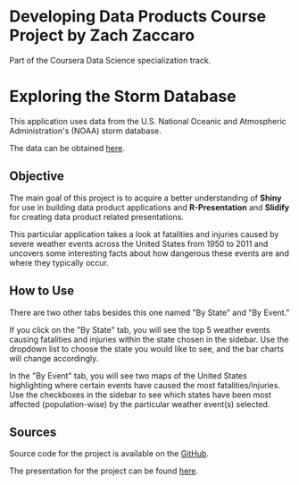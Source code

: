 Developing Data Products Course Project by Zach Zaccaro
=========================
Part of the Coursera Data Science specialization track.

Exploring the Storm Database
==================

This application uses data from the U.S. National Oceanic and Atmospheric Administration's (NOAA) storm database.

The data can be obtained [here](https://d396qusza40orc.cloudfront.net/repdata%2Fdata%2FStormData.csv.bz2).

## Objective

The main goal of this project is to acquire a better understanding of **Shiny** for use in building data product applications and **R-Presentation** and **Slidify** for creating data product related presentations.

This particular application takes a look at fatalities and injuries caused by severe weather events across the United States from 1950 to 2011 and uncovers some interesting facts about how dangerous these events are and where they typically occur.

## How to Use

There are two other tabs besides this one named "By State" and "By Event."

If you click on the "By State" tab, you will see the top 5 weather events causing fatalities and injuries within the state chosen in the sidebar. Use the dropdown list to choose the state you would like to see, and the bar charts will change accordingly.

In the "By Event" tab, you will see two maps of the United States highlighting where certain events have caused the most fatalities/injuries. Use the checkboxes in the sidebar to see which states have been most affected (population-wise) by the particular weather event(s) selected.

## Sources

Source code for the project is available on the [GitHub](https://github.com/Senthilkumar-k/DevDataProd-CourseProject).

The presentation for the project can be found [here](http://rpubs.com/senthilkumar_k/49447).


